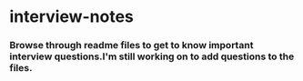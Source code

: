 # interview-notes

### Browse through readme files to get to know important interview questions.I'm still working on to add questions to the files.
